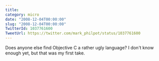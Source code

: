 ```yaml
---
title: 
category: micro
date: "2008-12-04T00:00:00"
slug: "2008-12-04T00:00:00"
TwitterId: 1037761600
TweetUrl: https://twitter.com/mark_philpot/status/1037761600
---
```


Does anyone else find Objective C a rather ugly language? I don't know enough
yet, but that was my first take.
